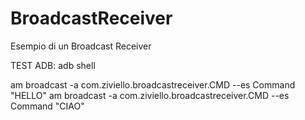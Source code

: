 # BroadcastReceiver
Esempio di un Broadcast Receiver

TEST ADB:
adb shell

am broadcast -a com.ziviello.broadcastreceiver.CMD --es Command "HELLO"
am broadcast -a com.ziviello.broadcastreceiver.CMD --es Command "CIAO"
